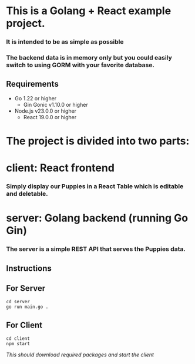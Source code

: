 
# This is a Golang + React example project.
### It is intended to be as simple as possible

### The backend data is in memory only but you could easily switch to using GORM with your favorite database.

## Requirements
- Go 1.22 or higher
    - Gin Gonic v1.10.0 or higher
- Node.js v23.0.0 or higher
    - React 19.0.0 or higher

# The project is divided into two parts:
# client: React frontend

### Simply display our Puppies in a React Table which is editable and deletable.

# server: Golang backend (running Go Gin)

### The server is a simple REST API that serves the Puppies data.

## Instructions
## For Server

    cd server
    go run main.go .

## For Client

    cd client
    npm start
  *This should download required packages and start the client*
